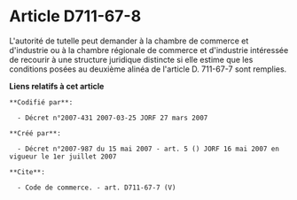 # Article D711-67-8

L'autorité de tutelle peut demander à la chambre de commerce et d'industrie ou à la chambre régionale de commerce et
d'industrie intéressée de recourir à une structure juridique distincte si elle estime que les conditions posées au deuxième
alinéa de l'article D. 711-67-7 sont remplies.

**Liens relatifs à cet article**

	**Codifié par**:

	  - Décret n°2007-431 2007-03-25 JORF 27 mars 2007

	**Créé par**:

	  - Décret n°2007-987 du 15 mai 2007 - art. 5 () JORF 16 mai 2007 en vigueur le 1er juillet 2007

	**Cite**:

	  - Code de commerce. - art. D711-67-7 (V)
